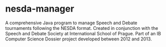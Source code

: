 nesda-manager
=============

A comprehensive Java program to manage Speech and Debate tournaments following the NESDA format. Created in conjunction with the Speech and Debate Society at International School of Prague. Part of an IB Computer Science Dossier project developed between 2012 and 2013.
